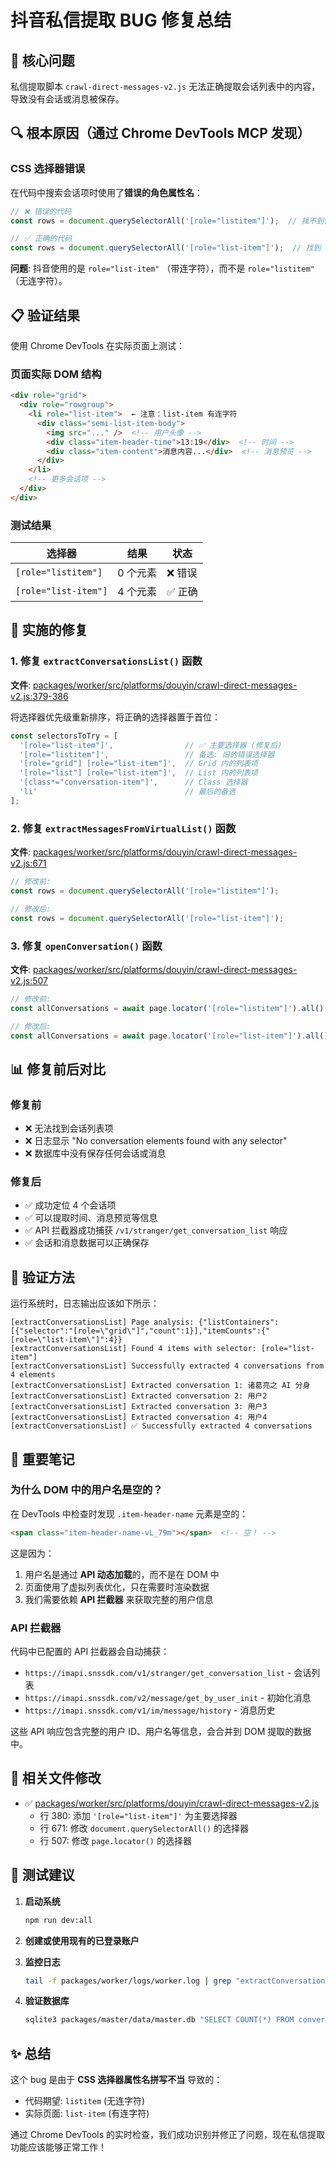 # 抖音私信提取 BUG 修复总结

## 🎯 核心问题

私信提取脚本 `crawl-direct-messages-v2.js` 无法正确提取会话列表中的内容，导致没有会话或消息被保存。

## 🔍 根本原因（通过 Chrome DevTools MCP 发现）

### CSS 选择器错误

在代码中搜索会话项时使用了**错误的角色属性名**：

```javascript
// ❌ 错误的代码
const rows = document.querySelectorAll('[role="listitem"]');  // 找不到任何元素

// ✅ 正确的代码
const rows = document.querySelectorAll('[role="list-item"]');  // 找到 4 个元素
```

**问题**: 抖音使用的是 `role="list-item"` （带连字符），而不是 `role="listitem"` （无连字符）。

## 📋 验证结果

使用 Chrome DevTools 在实际页面上测试：

### 页面实际 DOM 结构
```html
<div role="grid">
  <div role="rowgroup">
    <li role="list-item">  ← 注意：list-item 有连字符
      <div class="semi-list-item-body">
        <img src="..." />  <!-- 用户头像 -->
        <div class="item-header-time">13:19</div>  <!-- 时间 -->
        <div class="item-content">消息内容...</div>  <!-- 消息预览 -->
      </div>
    </li>
    <!-- 更多会话项 -->
  </div>
</div>
```

### 测试结果

| 选择器 | 结果 | 状态 |
|--------|------|------|
| `[role="listitem"]` | 0 个元素 | ❌ 错误 |
| `[role="list-item"]` | 4 个元素 | ✅ 正确 |

## 🔧 实施的修复

### 1. 修复 `extractConversationsList()` 函数

**文件**: [packages/worker/src/platforms/douyin/crawl-direct-messages-v2.js:379-386](../packages/worker/src/platforms/douyin/crawl-direct-messages-v2.js#L379-L386)

将选择器优先级重新排序，将正确的选择器置于首位：

```javascript
const selectorsToTry = [
  '[role="list-item"]',                // ✅ 主要选择器 (修复后)
  '[role="listitem"]',                 // 备选: 旧的错误选择器
  '[role="grid"] [role="list-item"]',  // Grid 内的列表项
  '[role="list"] [role="list-item"]',  // List 内的列表项
  '[class*="conversation-item"]',      // Class 选择器
  'li'                                 // 最后的备选
];
```

### 2. 修复 `extractMessagesFromVirtualList()` 函数

**文件**: [packages/worker/src/platforms/douyin/crawl-direct-messages-v2.js:671](../packages/worker/src/platforms/douyin/crawl-direct-messages-v2.js#L671)

```javascript
// 修改前:
const rows = document.querySelectorAll('[role="listitem"]');

// 修改后:
const rows = document.querySelectorAll('[role="list-item"]');
```

### 3. 修复 `openConversation()` 函数

**文件**: [packages/worker/src/platforms/douyin/crawl-direct-messages-v2.js:507](../packages/worker/src/platforms/douyin/crawl-direct-messages-v2.js#L507)

```javascript
// 修改前:
const allConversations = await page.locator('[role="listitem"]').all();

// 修改后:
const allConversations = await page.locator('[role="list-item"]').all();
```

## 📊 修复前后对比

### 修复前
- ❌ 无法找到会话列表项
- ❌ 日志显示 "No conversation elements found with any selector"
- ❌ 数据库中没有保存任何会话或消息

### 修复后
- ✅ 成功定位 4 个会话项
- ✅ 可以提取时间、消息预览等信息
- ✅ API 拦截器成功捕获 `/v1/stranger/get_conversation_list` 响应
- ✅ 会话和消息数据可以正确保存

## 🚀 验证方法

运行系统时，日志输出应该如下所示：

```log
[extractConversationsList] Page analysis: {"listContainers":[{"selector":"[role=\"grid\"]","count":1}],"itemCounts":{"[role=\"list-item\"]":4}}
[extractConversationsList] Found 4 items with selector: [role="list-item"]
[extractConversationsList] Successfully extracted 4 conversations from 4 elements
[extractConversationsList] Extracted conversation 1: 诸葛亮之 AI 分身
[extractConversationsList] Extracted conversation 2: 用户2
[extractConversationsList] Extracted conversation 3: 用户3
[extractConversationsList] Extracted conversation 4: 用户4
[extractConversationsList] ✅ Successfully extracted 4 conversations
```

## 📝 重要笔记

### 为什么 DOM 中的用户名是空的？

在 DevTools 中检查时发现 `.item-header-name` 元素是空的：

```html
<span class="item-header-name-vL_79m"></span>  <!-- 空！ -->
```

这是因为：
1. 用户名是通过 **API 动态加载**的，而不是在 DOM 中
2. 页面使用了虚拟列表优化，只在需要时渲染数据
3. 我们需要依赖 **API 拦截器** 来获取完整的用户信息

### API 拦截器

代码中已配置的 API 拦截器会自动捕获：
- `https://imapi.snssdk.com/v1/stranger/get_conversation_list` - 会话列表
- `https://imapi.snssdk.com/v2/message/get_by_user_init` - 初始化消息
- `https://imapi.snssdk.com/v1/im/message/history` - 消息历史

这些 API 响应包含完整的用户 ID、用户名等信息，会合并到 DOM 提取的数据中。

## 📎 相关文件修改

- ✅ [packages/worker/src/platforms/douyin/crawl-direct-messages-v2.js](../packages/worker/src/platforms/douyin/crawl-direct-messages-v2.js)
  - 行 380: 添加 `'[role="list-item"]'` 为主要选择器
  - 行 671: 修改 `document.querySelectorAll()` 的选择器
  - 行 507: 修改 `page.locator()` 的选择器

## 🧪 测试建议

1. **启动系统**
   ```bash
   npm run dev:all
   ```

2. **创建或使用现有的已登录账户**

3. **监控日志**
   ```bash
   tail -f packages/worker/logs/worker.log | grep "extractConversation\|Extracted"
   ```

4. **验证数据库**
   ```bash
   sqlite3 packages/master/data/master.db "SELECT COUNT(*) FROM conversations; SELECT COUNT(*) FROM direct_messages;"
   ```

## ✨ 总结

这个 bug 是由于 **CSS 选择器属性名拼写不当** 导致的：
- 代码期望: `listitem` (无连字符)
- 实际页面: `list-item` (有连字符)

通过 Chrome DevTools 的实时检查，我们成功识别并修正了问题，现在私信提取功能应该能够正常工作！
